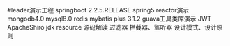 #leader演示工程
springboot 2.2.5.RELEASE
spring5 reactor演示
mongodb4.0 mysql8.0 redis
mybatis plus 3.1.2
guava工具类库演示
JWT ApacheShiro
jdk resource 源码解读
过滤器 拦截器、监听器
设计模式、设计原则
